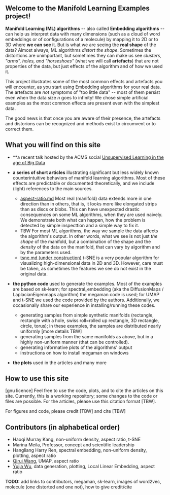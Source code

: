 ## Welcome to the Manifold Learning Examples project! 

**Manifold Learning (ML) algorithms** -- also called **Embedding algorithms** -- can help us interpret data with many dimensions (such as a cloud of word embeddings or of configurations of a molecule) by mapping it to 2D or to 3D where **we can see** it. But is what we are seeing the **real shape** of the data? Almost always, ML algorithms *distort the shape*. Sometimes the distortions are unimportant, but sometimes they can make us see *clusters, "arms", holes, and "horseshoes"* (what we will call **artefacts**) that are not properties of the data, but just effects of the algorithm and of how we used it. 

This project illustrates some of the most common effects and artefacts you will encounter, as you start using Embedding algorithms for your  real data. The artefacts are *not* symptoms of "too little data" -- most of them persist even when the data size _n_ goes to infinity! We chose simple artificial examples as the most common effects are present even with the simplest data. 

The good news is that once you are aware of their presence, the artefacts and distorions can be recognized and methods exist to circumvent or to correct them. 

## What you will find on this site
* **a recent talk hosted by the ACMS social [Unsupervised Learning in the age of Big Data](research-overview-ACMS23.pdf)

* **a series of short articles** illustrating significant but less widely known counterintuitive behaviors of manifold learning algorithms. Most of these effects are predictable or documented theoretically, and we include (light) references to the main sources. 
  * [aspect-ratio.md](aspect-ratio.md)  Most real (manifold) data  extends more in one direction than in others, that is, it looks more like elongated strips than as discs or blobs. This can have unexpected drastic consequences on some ML algorithms, when they are used naively. We demonstrate both what can happen, how the problem is detected by simple inspecttion and a simple way to fix it.
  * TBW For most ML algorithms, the way we sample the data affects the algorithm's output. In other words, what we see is not just _the shape_ of the manifold, but a combination of the shape and the _density_ of the data on the manifold, that can vary by algorithm and by the parameters used. 
  * [tsne.md (under construction)](tsne.md) t-SNE is a very popular algorithm for visualizing high-dimensional data in 2D and 3D. However, care must be taken, as sometimes the features we see do not exist in the original data. 

* **the python code** used to generate the examples. Most of the examples are based on sk-learn; for spectral_embedding (aka the DiffusionMaps / LaplacianEigenmaps algorithm) the megaman code is used; for UMAP and t-SNE we used the code provided by the authors. Additionally, we occasionally share our experience in installing/running these codes. 
  * generating samples from simple synthetic manifolds (rectangle, rectangle with a hole, swiss roll=rolled up rectangle, 3D rectangle, circle, torus); in these examples, the samples are distributed nearly uniformly [more details TBW] 
  * generating samples from the same manifolds as above, but in a highly non-uniform manner (that can be controlled). 
  * generating informative plots of the algorithms' output
  * instructions on how to install megaman on windows

* **the plots** used in the articles and many more

## How to use this site 
[gnu licence] Feel free to use the code, plots, and to cite the articles on this site. Currently, this is a working repository; some changes to the code or files are possible. For the articles, please use this citation format [TBW].

For figures and code, please credit [TBW] and cite [TBW]

## Contributors (in alphabetical order)
* Haoqi Murray Kang, non-uniform density, aspect ratio, t-SNE
* Marina Meila, Professor, concept and scientific leadership
* Hangliang Harry Ren, spectral embedding, non-uniform density, plotting, aspect ratio
* [Qirui Wang](https://github.com/Typhoeus-Wang), UMAP, aspect ratio
* [Yujia Wu](https://github.com/yujiaw3-1933467), data generation, plotting, Local Linear Embedding, aspect ratio

**TODO:** add links to contributors, megaman, sk-learn, images of word2vec, molecule (one distorted and one not), how to give credit/cite


